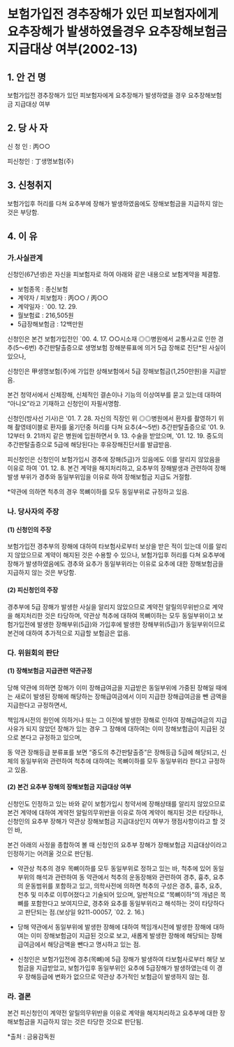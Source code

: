 # 보험가입전 경추장해가 있던 피보험자에게 요추장해가 발생하였을경우 요추장해보험금 지급대상 여부(2002-13)


## 1. 안 건 명
보험가입전 경추장해가 있던 피보험자에게 요추장해가 발생하였을 경우 요추장해보험금 지급대상 여부

## 2. 당 사 자

신 청 인 : 丙○○

피신청인 : 丁생명보험(주)

## 3. 신청취지
 
보험가입후 허리를 다쳐 요추부에 장해가 발생하였음에도 장해보험금을 지급하지 않는 것은 부당함.

## 4. 이   유

### 가.사실관계

신청인(67년생)은 자신을 피보험자로 하여 아래와 같은 내용으로 보험계약을 체결함.
         
- 보험종목             : 종신보험
- 계약자 / 피보험자    : 丙○○ / 丙○○
- 계약일자             : `00. 12. 29.
- 월보험료             : 216,505원
- 5급장해보험금        : 12백만원 

신청인은 본건 보험가입전인 `00. 4. 17. ○○시소재 ◎◎병원에서 교통사고로 인한 경추(5～6번) 추간판탈출증으로 생명보험 장해분류표에 의거 5급 장해로 진단*된 사실이 있으나,

신청인은 甲생명보험(주)에 가입한 상해보험에서 5급 장해보험금(1,250만원)을 지급받음.

본건 청약서에서 신체장해, 신체적인 결손이나 기능의 이상여부를 묻고 있는데 대하여 “아니오”라고 기재하고 신청인이 자필서명함.

신청인(방사선 기사)은 '01. 7. 28. 자신의 직장인 위 ◎◎병원에서 환자를 촬영하기 위해 촬영테이블로 환자를 옮기던중 허리를 다쳐 요추(4～5번) 추간판탈출증으로 '01. 9. 12부터 9. 21까지 같은 병원에 입원하면서 9. 13. 수술을 받았으며, '01. 12. 19. 중도의 추간판탈출증으로 5급에 해당된다는 후유장해진단서를 발급받음.

피신청인은 신청인이 보험가입시 경추에 장해(5급)가 있음에도 이를 알리지 않았음을 이유로 하여 `01. 12. 8. 본건 계약을 해지처리하고, 요추부의 장해발생과 관련하여 장해발생 부위가 경추와 동일부위임을 이유로 하여 장해보험금 지급도 거절함.

*약관에 의하면 척추의 경우 목뼈이하를 모두 동일부위로 규정하고 있음.


### 나. 당사자의 주장

####   (1) 신청인의 주장

보험가입전 경추부의 장해에 대하여 타보험사로부터 보상을 받은 적이 있는데 이를 알리지 않았으므로 계약이 해지된 것은 수용할 수 있으나, 보험가입후 허리를 다쳐 요추부에 장해가 발생하였음에도 경추와 요추가 동일부위라는 이유로 요추에 대한 장해보험금을 지급하지 않는 것은 부당함.


####   (2) 피신청인의 주장

경추부에 5급 장해가 발생한 사실을 알리지 않았으므로 계약전 알릴의무위반으로 계약을 해지처리한 것은 타당하며, 약관상 척추에 대하여 목뼈이하는 모두 동일부위이고 보험가입전에 발생한 장해부위(5급)와 가입후에 발생한 장해부위(5급)가 동일부위이므로 본건에 대하여 추가적으로 지급할 보험금은 없음.


### 다. 위원회의 판단

#### (1) 장해보험금 지급관련 약관규정

당해 약관에 의하면 장해가 이미 장해급여금을 지급받은 동일부위에 가중된 장해일 때에는 새로이 발생된 장해에 해당하는 장해급여금에서 이미 지급한 장해급여금을 뺀 금액을  지급한다고 규정하면서,

책임개시전의 원인에 의하거나 또는 그 이전에 발생한 장해로 인하여 장해급여금의 지급사유가 되지 않았던 장해가 있는 경우 그 장해에 대하여는 이미 장해보험금이 지급된 것으로 본다고 규정하고 있으며,

동 약관 장해등급 분류표를 보면 “중도의 추간판탈출증”은 장해등급 5급에 해당되고, 신체의 동일부위와 관련하여 척추에 대하여는 목뼈이하를 모두 동일부위라 한다고  규정하고 있음.


#### (2) 본건 요추부 장해의 장해보험금 지급대상 여부 

신청인도 인정하고 있는 바와 같이 보험가입시 청약서에 장해상태를 알리지 않았으므로 본건 계약에 대하여 계약전 알릴의무위반을 이유로 하여 계약이 해지된 것은 타당하나, 신청인의 요추부 장해가 약관상 장해보험금 지급대상인지 여부가 쟁점사항이라고 할 것인 바, 

본건 아래의 사정을 종합하여 볼 때 신청인의 요추부 장해가 장해보험금 지급대상이라고 인정하기는 어려울 것으로 판단됨.

  - 약관상 척추의 경우 목뼈이하를 모두 동일부위로 정하고 있는 바, 척추에 있어 동일부위의 해석과 관련하여 동 약관에서 척추의 운동장해와 관련하여 경추, 흉추, 요추의 운동범위를 포함하고 있고, 의학사전에 의하면 척추의 구성은 경추, 흉추, 요추, 천추 및 미추로 이루어졌다고 기술되어 있으며, 일반적으로 “목뼈이하”의 개념은 목뼈를 포함한다고 보여지므로, 경추와 요추를 동일부위라고 해석하는 것이 타당하다고 판단되는 점.(보상일 9211-00057, `02. 2. 16.)

  - 당해 약관에서 동일부위에 발생한 장해에 대하여 책임개시전에 발생한 장해에 대하여는 이미 장해보험금이 지급된 것으로 보고, 새롭게 발생한 장해에 해당되는 장해급여금에서 해당금액을 뺀다고 명시하고 있는 점.

  - 신청인은 보험가입전에 경추(목뼈)에 5급 장해가 발생하여 타보험사로부터 해당 보험금을 지급받았고, 보험가입후 동일부위인 요추에 5급장해가 발생하였는데 이 경우 장해등급에 변화가 없으므로 약관상 추가적인 보험금이 발생하지 않는 점.

### 라. 결론 

본건 피신청인이 계약전 알릴의무위반을 이유로 계약을 해지처리하고 요추부에 대한 장해보험금을 지급하지 않는 것은 타당한 것으로 판단됨.

*출처 : 금융감독원
